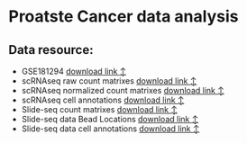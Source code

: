 # Proatste Cancer data analysis

## Data resource:
- GSE181294  [download link :arrow_up_down:](https://www.ncbi.nlm.nih.gov/geo/query/acc.cgi?acc=GSE181294)
- scRNAseq raw count matrixes  [download link :arrow_up_down:](https://drive.google.com/file/d/1ZbGoO7AchEGs4VUNrI1KxKCsLYoazrky/view?usp=share_link)
- scRNAseq normalized count matrixes  [download link :arrow_up_down:](https://drive.google.com/file/d/1RSCRNXPr2GZPtpGv-Aj6Y94cwxJJY1eW/view?usp=share_link)
- scRNAseq cell annotations  [download link :arrow_up_down:](https://drive.google.com/file/d/1WuIwpuHibuR4D9hUyquJ72UYSOU_fVwx/view?usp=share_link)
- Slide-seq count matrixes  [download link :arrow_up_down:](https://drive.google.com/file/d/1eIq4q2k3EeHNg8drxf8f7j_CMrcyt9pQ/view?usp=share_link)
- Slide-seq data Bead Locations  [download link :arrow_up_down:](https://drive.google.com/file/d/1cAFU42N0xACjkSS9kLD7C477wwP4LgoM/view?usp=share_link)
- Slide-seq data cell annotations  [download link :arrow_up_down:](https://drive.google.com/file/d/1thfKrpbIqscUHRse6MyGet_dM6XtPZON/view?usp=share_link)


    
    

